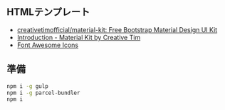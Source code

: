 HTMLテンプレート
---
- [creativetimofficial/material-kit: Free Bootstrap Material Design UI Kit](https://github.com/creativetimofficial/material-kit)
- [Introduction - Material Kit by Creative Tim](https://demos.creative-tim.com/material-kit/docs/2.0/getting-started/introduction.html)
- [Font Awesome Icons](https://fontawesome.com/v4.7.0/icons/)

準備
---

```bash
npm i -g gulp
npm i -g parcel-bundler
npm i
```

